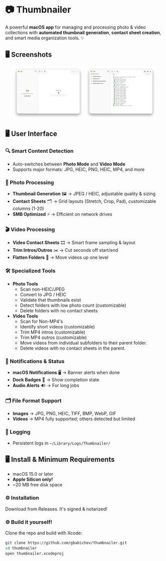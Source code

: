 # 📷 Thumbnailer 

A powerful **macOS app** for managing and processing photo & video
collections with **automated thumbnail generation**, **contact sheet
creation**, and smart media organization tools. ✨


## 🖥️ Screenshots 

<p align="center">
    <a href="Documentation/App1.png"><img src="Documentation/App1.png" width="45%"></a>
    <a href="Documentation/App2.png"><img src="Documentation/App2.png" width="45%"></a>
</p>

## 🖥️ User Interface

### 🔍 Smart Content Detection

-   Auto-switches between **Photo Mode** and **Video Mode**
-   Supports major formats: JPG, HEIC, PNG, HEIC, MP4, and more

### 📸 Photo Processing

-   **Thumbnail Generation** 🖼️ → JPEG / HEIC, adjustable quality &
    sizing
-   **Contact Sheets** 🗂️ → Grid layouts (Stretch, Crop, Pad),
    customizable columns (1-20)
-   **SMB Optimized** ⚡ → Efficient on network drives

### 🎬 Video Processing

-   **Video Contact Sheets** 🎞️ → Smart frame sampling & layout
-   **Trim Intros/Outros** ✂️ → Cut seconds off start/end
-   **Flatten Folders** 📂 → Move videos up one level

### 🛠️ Specialized Tools

-   **Photo Tools**
    - Scan non-HEIC/JPEG
    - Convert to JPG / HEIC
    - Validate that thumbnails exist
    - Detect folders with low photo count (customizable)
    - Delete folders with no contact sheets
-   **Video Tools**
    - Scan for Non-MP4's 
    - Identify short videos (customizable)
    - Trim MP4 intros (customizable)
    - Trim MP4 outros (customizable)
    - Move videos from individual subfolders to their parent folder.
    - Delete videos with no contact sheets in the parent. 


### 🔔 Notifications & Status

-   **macOS Notifications** 🖥️ → Banner alerts when done
-   **Dock Badges** 🎯 → Show completion state
-   **Audio Alerts** 🔊 → For long jobs


### 🗂️ File Format Support

-   **Images** → JPG, PNG, HEIC, TIFF, BMP, WebP, GIF
-   **Videos** → MP4 fully supported; others detected but limited

### 📝 Logging

- Persistent logs in `~/Library/Logs/Thumbnailer/`


## 🖥️ Install & Minimum Requirements

- macOS 15.0 or later  
- **Apple Silicon only!**
- ~20 MB free disk space  


### ⚙️ Installation

Download from Releases. It's signed & notarized!

### ⚙️ Build it yourself!

Clone the repo and build with Xcode:

```bash
git clone https://github.com/gbabichev/thumbnailer.git
cd thumbnailer
open thumbnailer.xcodeproj
```